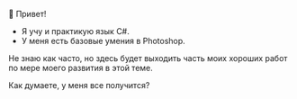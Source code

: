 👋 Привет!

- Я учу и практикую язык C#. 
- У меня есть базовые умения в Photoshop.

Не знаю как часто, но здесь будет выходить часть моих хороших работ по мере моего развития в этой теме.

Как думаете, у меня все получится?
